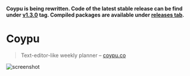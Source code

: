 **Coypu is being rewritten. Code of the latest stable release can be find under [v1.3.0](https://github.com/bkzl/coypu/tree/v1.3.0) tag. Compiled packages are available under [releases tab](https://github.com/bkzl/coypu/releases).**

# Coypu

> Text-editor-like weekly planner – [coypu.co](https://coypu.co)

![screenshot](https://mackozal.com/static/19.552cc8a3.jpg)
